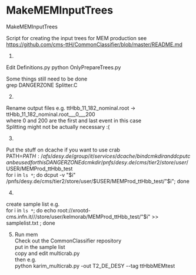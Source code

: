 # MakeMEMInputTrees
MakeMEMInputTrees

Script for creating the input trees for MEM production
see 
https://github.com/cms-ttH/CommonClassifier/blob/master/README.md    

1)    
Edit Definitions.py
python OnlyPrepareTrees.py

Some things still need to be done    
grep DANGERZONE Splitter.C

2)     
Rename output files e.g.
ttHbb_11_182_nominal.root ->  ttHbb_11_182_nominal.root___0___200    
where 0 and 200 are the first and last event in this case    
Splitting might not be actually necessary :(

3) 
Put the stuff on dcache if you want to use crab     
PATH=$PATH:/afs/desy.de/group/it/services/dcache/bin     
dcmkdir and dcput  can be used for this
DANGERZONE
dcmkdir /pnfs/desy.de/cms/tier2/store/user/$USER/MEMProd_ttHbb_test     
for i in `ls *`; do dcput -v "$i" /pnfs/desy.de/cms/tier2/store/user/$USER/MEMProd_ttHbb_test/"$i"; done


4)
create sample list e.g.     
for i in `ls *`; do echo root://xrootd-cms.infn.it///store/user/kelmorab/MEMProd_ttHbb_test/"$i" >> samplelist.txt ; done 

5) Run mem      
Check out the CommonClassifier repository     
put in the sample list     
copy and edit multicrab.py     
then e.g.     
python karim_multicrab.py -out T2_DE_DESY --tag ttHbbMEMtest

